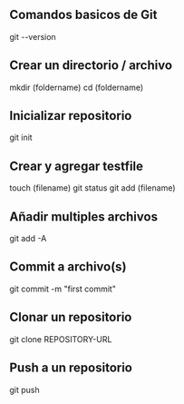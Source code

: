 ## Comandos basicos de Git

git --version

## Crear un directorio / archivo

mkdir (foldername)
cd (foldername)

## Inicializar repositorio

git init 

## Crear y agregar testfile

touch (filename)
git status
git add (filename)

## Añadir multiples archivos

git add -A

## Commit a archivo(s)

git commit -m "first commit"

## Clonar un repositorio

git clone REPOSITORY-URL

## Push a un repositorio

git push